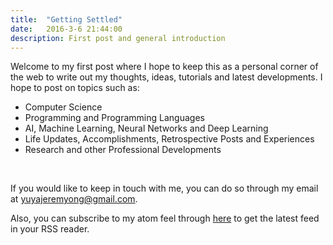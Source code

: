 ```yaml
---
title:  "Getting Settled"
date:   2016-3-6 21:44:00
description: First post and general introduction
---
```


Welcome to my first post where I hope to keep this as a personal corner of the web to write out my thoughts, ideas, tutorials and latest developments. I hope to post on topics such as:

* Computer Science
* Programming and Programming Languages
* AI, Machine Learning, Neural Networks and Deep Learning
* Life Updates, Accomplishments, Retrospective Posts and Experiences
* Research and other Professional Developments

<br/>

If you would like to keep in touch with me, you can do so through my email at [yuyajeremyong@gmail.com](mailto:yuyajeremyong@gmail.com).

Also, you can subscribe to my atom feel through [here](http://yutarochan.github.io/feed.xml) to get the latest feed in your RSS reader.
